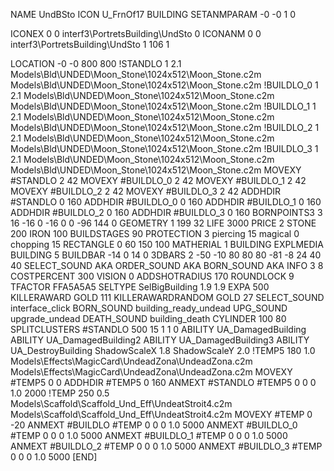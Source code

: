 NAME UndBSto
ICON U_FrnOf17
BUILDING
SETANMPARAM -0 -0 1 0

ICONEX 0 0 interf3\PortretsBuilding\UndSto 0
ICONANM 0 0 interf3\PortretsBuilding\UndSto 1 106 1

LOCATION -0 -0 800 800
!STANDLO      1 2.1 Models\Bld\UNDED\Moon_Stone\1024x512\Moon_Stone.c2m Models\Bld\UNDED\Moon_Stone\1024x512\Moon_Stone.c2m
!BUILDLO_0    1 2.1 Models\Bld\UNDED\Moon_Stone\1024x512\Moon_Stone.c2m Models\Bld\UNDED\Moon_Stone\1024x512\Moon_Stone.c2m
!BUILDLO_1    1 2.1 Models\Bld\UNDED\Moon_Stone\1024x512\Moon_Stone.c2m Models\Bld\UNDED\Moon_Stone\1024x512\Moon_Stone.c2m
!BUILDLO_2    1 2.1 Models\Bld\UNDED\Moon_Stone\1024x512\Moon_Stone.c2m Models\Bld\UNDED\Moon_Stone\1024x512\Moon_Stone.c2m
!BUILDLO_3    1 2.1 Models\Bld\UNDED\Moon_Stone\1024x512\Moon_Stone.c2m Models\Bld\UNDED\Moon_Stone\1024x512\Moon_Stone.c2m
MOVEXY #STANDLO   2 42
MOVEXY #BUILDLO_0 2 42
MOVEXY #BUILDLO_1 2 42
MOVEXY #BUILDLO_2 2 42
MOVEXY #BUILDLO_3 2 42
ADDHDIR #STANDLO 0 160
ADDHDIR #BUILDLO_0 0 160
ADDHDIR #BUILDLO_1 0 160
ADDHDIR #BUILDLO_2 0 160
ADDHDIR #BUILDLO_3 0 160
BORNPOINTS3 3 16 -16 0 -16 0 0 -96 144 0
GEOMETRY 1 199 32
LIFE     3000
PRICE 2 STONE 200 IRON 100
BUILDSTAGES 90
PROTECTION 3 piercing 15 magical 0 chopping 15
RECTANGLE    0 60 150 100
MATHERIAL 1 BUILDING
EXPLMEDIA BUILDING 5
BUILDBAR    -14 0 14 0
3DBARS 2 -50 -10 80 80 80 -81 -8 24 40 40
SELECT_SOUND AKA
ORDER_SOUND AKA
BORN_SOUND AKA
INFO 3 8
COSTPERCENT 300
VISION 0
ADDSHOTRADIUS 170
ROUNDLOCK 9
TFACTOR FFA5A5A5
SELTYPE SelBigBuilding 1.9 1.9
EXPA 500
KILLERAWARD             GOLD 111
KILLERAWARDRANDOM       GOLD 27
SELECT_SOUND interface_click
BORN_SOUND building_ready_undead
UPG_SOUND upgrade_undead
DEATH_SOUND building_death
CYLINDER 100 80
SPLITCLUSTERS #STANDLO 500 15 1 1 0
ABILITY UA_DamagedBuilding
ABILITY UA_DamagedBuilding2
ABILITY UA_DamagedBuilding3
ABILITY UA_DestroyBuilding
ShadowScaleX 1.8
ShadowScaleY 2.0
!TEMP5 180 1.0 Models\Effects\MagicCard\UndeadZona\UndeadZona.c2m Models\Effects\MagicCard\UndeadZona\UndeadZona.c2m
MOVEXY  #TEMP5 0 0
ADDHDIR #TEMP5 0 160
ANMEXT #STANDLO #TEMP5 0 0 0 1.0 2000
!TEMP 250 0.5 Models\Scaffold\Scaffold_Und_Eff\UndeatStroit4.c2m Models\Scaffold\Scaffold_Und_Eff\UndeatStroit4.c2m
MOVEXY  #TEMP 0 -20
ANMEXT #BUILDLO #TEMP  0 0 0 1.0 5000
ANMEXT #BUILDLO_0 #TEMP  0 0 0 1.0 5000
ANMEXT #BUILDLO_1 #TEMP  0 0 0 1.0 5000
ANMEXT #BUILDLO_2 #TEMP  0 0 0 1.0 5000
ANMEXT #BUILDLO_3 #TEMP  0 0 0 1.0 5000
[END]
